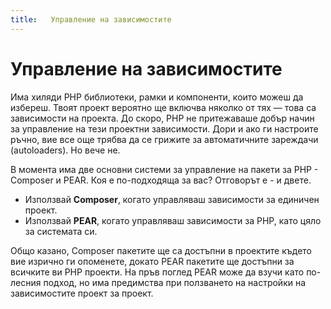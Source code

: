 ```yaml
---
title:   Управление на зависимостите
---
```


# Управление на зависимостите

Има хиляди PHP библиотеки, рамки и компоненти, които можеш да избереш. Твоят проект вероятно ще включва няколко от тях — това са зависимости на проекта. До скоро, PHP не притежаваше добър начин за управление на тези проектни зависимости. Дори и ако ги настроите ръчно, вие все още трябва да се грижите за автоматичните зареждачи (autoloaders). Но вече не.

В момента има две основни системи за управление на пакети за PHP - Composer и PEAR. Коя е по-подходяща за вас? Отговорът е - и двете.

 * Използвай **Composer**, когато управляваш зависимости за единичен проект.
 * Използвай **PEAR**, когато управляваш зависимости за PHP, като цяло за системата си.

Общо казано, Composer пакетите ще са достъпни в проектите където вие изрично ги опоменете, докато PEAR пакетите ще достъпни за всичките ви PHP проекти. На пръв поглед PEAR може да взучи като по-лесния подход, но има предимства при ползването на настройки на зависимостите проект за проект.
